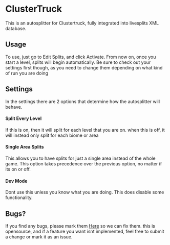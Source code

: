 # ClusterTruck
This is an autosplitter for Clustertruck, fully integrated into livesplits XML database.
## Usage
To use, just go to Edit Splits, and click Activate. From now on, once you start a level, splits will begin automatically. 
Be sure to check out your settings first though, as you need to change them depending on what kind of run you are doing
## Settings
In the settings there are 2 options that determine how the autosplitter will behave.
#### Split Every Level
If this is on, then it will split for each level that you are on. when this is off, it will instead only split for each biome or area
#### Single Area Splits
This allows you to have splits for just a single area instead of the whole game. This option takes precedence over the previous option, no matter if its on or off.
#### Dev Mode
Dont use this unless you know what you are doing. This does disable some functionality.
## Bugs?
If you find any bugs, please mark them [Here](https://github.com/Happyrobot33/Autosplitters/issues/new) so we can fix them. this is opensource, and if a feature you want isnt implemented, feel free to submit a change or mark it as an issue.
